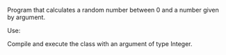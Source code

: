 Program that calculates a random number between 0 and a number given by argument.

Use:

Compile and execute the class with an argument of type Integer.
